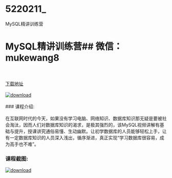 # 5220211_
MySQL精讲训练营
# MySQL精讲训练营## 微信：mukewang8
<br/></br>[下载地址](http://www.36tz.cn/article/5220211 "下载地址")
<br/></br>[![download](http://36tz.cn/muke_img/2021_06_1-48-300x226.png "下载地址")](http://www.36tz.cn/article/5220211 "下载地址")
<br/></br>### 课程介绍:<br/></br>在互联网时代的今天，如果没有学习电脑、网络知识、数据库知识那无疑是要被社会淘汰，因而人们对数据库知识的渴求，是极其强烈的，该MySQL视频讲解有基础与提升，授课讲究通俗易懂、生动幽默。让初学数据库的人员能够轻松上手，让有一定数据库知识的人员深入浅出，循序渐进，真正实现“学习数据库很容易，成为高手也不难”。

### 课程截图:
[![download](http://36tz.cn/muke_img/2021_06_2-44.png "下载地址")](http://www.36tz.cn/article/5220211 "下载地址")
